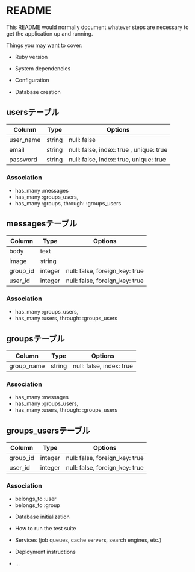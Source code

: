 # README

This README would normally document whatever steps are necessary to get the
application up and running.

Things you may want to cover:

* Ruby version

* System dependencies

* Configuration

* Database creation

## usersテーブル
|Column|Type|Options|
|------|----|-------|
|user_name|string|null: false|
|email|string|null: false, index: true , unique: true|
|password|string|null: false, index: true, unique: true|

### Association
- has_many :messages
- has_many :groups_users,
- has_many :groups, through: :groups_users

## messagesテーブル
|Column|Type|Options|
|------|----|-------|
|body|text||
|image|string||
|group_id|integer|null: false, foreign_key: true|
|user_id|integer|null: false, foreign_key: true|

### Association
- has_many :groups_users, 
- has_many :users, through: :groups_users

## groupsテーブル
|Column|Type|Options|
|------|----|-------|
|group_name|string|null: false, index: true|

### Association
- has_many :messages
- has_many :groups_users, 
- has_many :users, through: :groups_users

## groups_usersテーブル
|Column|Type|Options|
|------|----|-------|
|group_id|integer|null: false, foreign_key: true|
|user_id|integer|null: false, foreign_key: true|

### Association
- belongs_to :user
- belongs_to :group


* Database initialization

* How to run the test suite

* Services (job queues, cache servers, search engines, etc.)

* Deployment instructions

* ...
